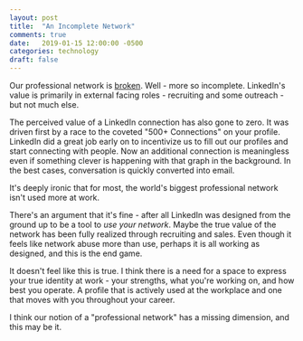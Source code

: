 ```yaml
---
layout: post
title:  "An Incomplete Network"
comments: true
date:   2019-01-15 12:00:00 -0500
categories: technology
draft: false
---
```


Our professional network is [broken](https://medium.com/@lancengym/the-endgame-for-linkedin-is-coming-31d4a8b2a76). Well - more so incomplete. LinkedIn's value is primarily in external facing roles - recruiting and some outreach - but not much else.

The perceived value of a LinkedIn connection has also gone to zero. It was driven first by a race to the coveted "500+ Connections" on your profile. LinkedIn did a great job early on to incentivize us to fill out our profiles and start connecting with people. Now an additional connection is meaningless even if something clever is happening with that graph in the background. In the best cases, conversation is quickly converted into email.

It's deeply ironic that for most, the world's biggest professional network isn't used more at work.

There's an argument  that it's fine - after all LinkedIn was designed from the ground up to be a tool to _use your network_. Maybe the true value of the network has been fully realized through recruiting and sales. Even though it feels like network abuse more than use, perhaps it is all working as designed, and this is the end game.

It doesn't feel like this is true. I think there is a need for a space to express your true identity at work - your strengths, what you're working on, and how best you operate. A profile that is actively used at the workplace and one that moves with you throughout your career. 

I think our notion of a "professional network" has a missing dimension, and this may be it.
